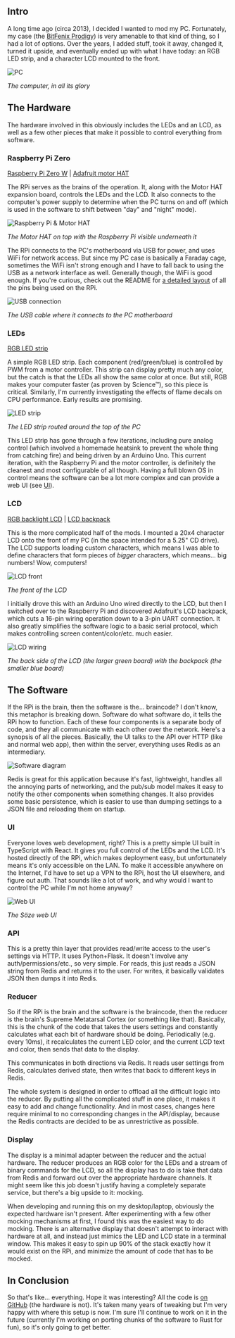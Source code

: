 ## Intro

A long time ago (circa 2013), I decided I wanted to mod my PC. Fortunately, my case (the [BitFenix Prodigy](https://www.bitfenix.com/products/chassis/mini-itx/prodigy/)) is very amenable to that kind of thing, so I had a lot of options. Over the years, I added stuff, took it away, changed it, turned it upside, and eventually ended up with what I have today: an RGB LED strip, and a character LCD mounted to the front.

![PC](/soze/pc.jpg)

_The computer, in all its glory_

## The Hardware

The hardware involved in this obviously includes the LEDs and an LCD, as well as a few other pieces that make it possible to control everything from software.

### Raspberry Pi Zero

[Raspberry Pi Zero W](https://www.raspberrypi.org/products/raspberry-pi-zero-w/) | [Adafruit motor HAT](https://www.adafruit.com/product/2348)

The RPi serves as the brains of the operation. It, along with the Motor HAT expansion board, controls the LEDs and the LCD. It also connects to the computer's power supply to determine when the PC turns on and off (which is used in the software to shift between "day" and "night" mode).

![Raspberry Pi & Motor HAT](/soze/rpi.jpg)

_The Motor HAT on top with the Raspberry Pi visible underneath it_

The RPi connects to the PC's motherboard via USB for power, and uses WiFi for network access. But since my PC case is basically a Faraday cage, sometimes the WiFi isn't strong enough and I have to fall back to using the USB as a network interface as well. Generally though, the WiFi is good enough. If you're curious, check out the README for [a detailed layout](https://github.com/LucasPickering/soze#pin-layout) of all the pins being used on the RPi.

![USB connection](/soze/usb.jpg)

_The USB cable where it connects to the PC motherboard_

### LEDs

[RGB LED strip](https://www.adafruit.com/product/346)

A simple RGB LED strip. Each component (red/green/blue) is controlled by PWM from a motor controller. This strip can display pretty much any color, but the catch is that the LEDs all show the same color at once. But still, RGB makes your computer faster (as proven by Science™), so this piece is critical. Similarly, I'm currently investigating the effects of flame decals on CPU performance. Early results are promising.

![LED strip](/soze/leds.jpg)

_The LED strip routed around the top of the PC_

This LED strip has gone through a few iterations, including pure analog control (which involved a homemade heatsink to prevent the whole thing from catching fire) and being driven by an Arduino Uno. This current iteration, with the Raspberry Pi and the motor controller, is definitely the cleanest and most configurable of all though. Having a full blown OS in control means the software can be a lot more complex and can provide a web UI (see [UI](#ui)).

### LCD

[RGB backlight LCD](https://www.adafruit.com/product/498) | [LCD backpack](https://www.adafruit.com/product/781)

This is the more complicated half of the mods. I mounted a 20x4 character LCD onto the front of my PC (in the space intended for a 5.25" CD drive). The LCD supports loading custom characters, which means I was able to define characters that form pieces of _bigger_ characters, which means... big numbers! Wow, computers!

![LCD front](/soze/lcd_front.jpg)

_The front of the LCD_

I initially drove this with an Arduino Uno wired directly to the LCD, but then I switched over to the Raspberry Pi and discovered Adafruit's LCD backpack, which cuts a 16-pin wiring operation down to a 3-pin UART connection. It also greatly simplifies the software logic to a basic serial protocol, which makes controlling screen content/color/etc. much easier.

![LCD wiring](/soze/lcd_back.jpg)

_The back side of the LCD (the larger green board) with the backpack (the smaller blue board)_

## The Software

If the RPi is the brain, then the software is the... braincode? I don't know, this metaphor is breaking down. Software do what software do, it tells the RPi how to function. Each of these four components is a separate body of code, and they all communicate with each other over the network. Here's a synopsis of all the pieces. Basically, the UI talks to the API over HTTP (like and normal web app), then within the server, everything uses Redis as an intermediary.

![Software diagram](/soze/diagram.png)

Redis is great for this application because it's fast, lightweight, handles all the annoying parts of networking, and the pub/sub model makes it easy to notify the other components when something changes. It also provides some basic persistence, which is easier to use than dumping settings to a JSON file and reloading them on startup.

### UI

Everyone loves web development, right? This is a pretty simple UI built in TypeScript with React. It gives you full control of the LEDs and the LCD. It's hosted directly of the RPi, which makes deployment easy, but unfortunately means it's only accessible on the LAN. To make it accessible anywhere on the Internet, I'd have to set up a VPN to the RPi, host the UI elsewhere, and figure out auth. That sounds like a lot of work, and why would I want to control the PC while I'm not home anyway?

![Web UI](/soze/ui.png)

_The Söze web UI_

### API

This is a pretty thin layer that provides read/write access to the user's settings via HTTP. It uses Python+Flask. It doesn't involve any auth/permissions/etc., so very simple. For reads, this just reads a JSON string from Redis and returns it to the user. For writes, it basically validates JSON then dumps it into Redis.

### Reducer

So if the RPi is the brain and the software is the braincode, then the reducer is the brain's Supreme Metatarsal Cortex (or something like that). Basically, this is the chunk of the code that takes the users settings and constantly calculates what each bit of hardware should be doing. Periodically (e.g. every 10ms), it recalculates the current LED color, and the current LCD text and color, then sends that data to the display.

This communicates in both directions via Redis. It reads user settings from Redis, calculates derived state, then writes that back to different keys in Redis.

The whole system is designed in order to offload all the difficult logic into the reducer. By putting all the complicated stuff in one place, it makes it easy to add and change functionality. And in most cases, changes here require minimal to no corresponding changes in the API/display, because the Redis contracts are decided to be as unrestrictive as possible.

### Display

The display is a minimal adapter between the reducer and the actual hardware. The reducer produces an RGB color for the LEDs and a stream of binary commands for the LCD, so all the display has to do is take that data from Redis and forward out over the appropriate hardware channels. It might seem like this job doesn't justify having a completely separate service, but there's a big upside to it: mocking.

When developing and running this on my desktop/laptop, obviously the expected hardware isn't present. After experimenting with a few other mocking mechanisms at first, I found this was the easiest way to do mocking. There is an alternative display that doesn't attempt to interact with hardware at all, and instead just mimics the LED and LCD state in a terminal window. This makes it easy to spin up 90% of the stack exactly how it would exist on the RPi, and minimize the amount of code that has to be mocked.

## In Conclusion

So that's like... everything. Hope it was interesting? All the code is [on GitHub](https://github.com/LucasPickering/soze) (the hardware is not). It's taken many years of tweaking but I'm very happy with where this setup is now. I'm sure I'll continue to work on it in the future (currently I'm working on porting chunks of the software to Rust for fun), so it's only going to get better.
